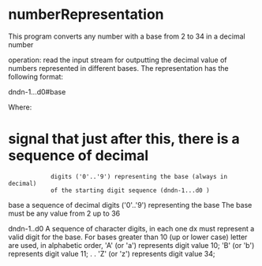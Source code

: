 # numberRepresentation
This program converts any number with a base from 2 to 34 in a decimal number

operation: read the input stream for outputting the decimal value of numbers
represented in different bases. The representation has the following format:

dndn-1...d0#base

Where:

  #             signal that just after this, there is a sequence of decimal
                digits ('0'..'9') representing the base (always in decimal)
                of the starting digit sequence (dndn-1...d0 )

  base          a sequence of decimal digits ('0'..'9') representing the base
                The base must be any value from 2 up to 36


  dndn-1..d0    A sequence of character digits, in each one dx must
                represent a valid digit for the base. For bases greater than
                10 (up or lower case) letter are used, in alphabetic order,
                'A' (or 'a') represents digit value 10;
                'B' (or 'b') represents digit value 11;
                 .
                 .
                'Z' (or 'z') represents digit value 34;
